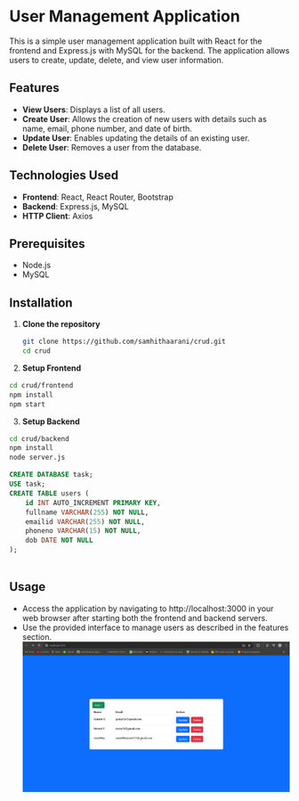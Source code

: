 # User Management Application

This is a simple user management application built with React for the frontend and Express.js with MySQL for the backend. The application allows users to create, update, delete, and view user information.

## Features

- **View Users**: Displays a list of all users.
- **Create User**: Allows the creation of new users with details such as name, email, phone number, and date of birth.
- **Update User**: Enables updating the details of an existing user.
- **Delete User**: Removes a user from the database.

## Technologies Used

- **Frontend**: React, React Router, Bootstrap
- **Backend**: Express.js, MySQL
- **HTTP Client**: Axios

## Prerequisites

- Node.js
- MySQL

## Installation

1. **Clone the repository**
   ```bash
   git clone https://github.com/samhithaarani/crud.git
   cd crud
   ```
2. **Setup Frontend**
```bash
cd crud/frontend
npm install
npm start

   ```
3. **Setup Backend**
```bash
cd crud/backend
npm install
node server.js 


   ```
``` sql
CREATE DATABASE task;
USE task;
CREATE TABLE users (
    id INT AUTO_INCREMENT PRIMARY KEY,
    fullname VARCHAR(255) NOT NULL,
    emailid VARCHAR(255) NOT NULL,
    phoneno VARCHAR(15) NOT NULL,
    dob DATE NOT NULL
);



   ```
## Usage 
- Access the application by navigating to http://localhost:3000 in your web browser after starting both the frontend and backend servers.
- Use the provided interface to manage users as described in the features section.
![Screenshot](ui.png)
